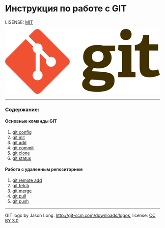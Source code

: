 # Инструкция по работе с GIT

LISENSE: [MIT](./lisense.md)

![git-logo](./assets/1280px-Git-logo.svg.png)

---

### Содержание:

#### Основные команды GIT

1. [git config](./config.md)
2. [git init](./init.md)
3. [git add](./add.md)
4. [git commit](./commit.md)
5. [git clone](./clone)
6. [git status](./status.md)

#### Работа с удаленным репозиторием

1. [git remote add](./remoteadd.md)
2. [git fetch](./fetch.md)
3. [git merge](./merge.md)
4. [git pull](./pull.md)
5. [git push](./push.md)

---

GIT logo by Jason Long. http://git-scm.com/downloads/logos, license: [CC BY 3.0](https://creativecommons.org/licenses/by/3.0/)
